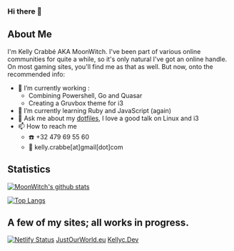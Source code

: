 ### Hi there 👋

## About Me

I'm Kelly Crabbé AKA MoonWitch. I've been part of various online communities for quite a while, so it's only natural I've got an online handle. On most gaming sites, you'll find me as that as well. But now, onto the recommended info:

- 🔭 I’m currently working :
  - Combining Powershell, Go and Quasar
  - Creating a Gruvbox theme for i3
- 🌱 I’m currently learning Ruby and JavaScript (again)
- 💬 Ask me about my [dotfiles](https://github.com/moonwitch/dotties), I love a good talk on Linux and i3
- 📫 How to reach me
  - :phone: +32 479 69 55 60
  - :email: kelly.crabbe[at]gmail[dot]com

## Statistics
[![MoonWitch's github stats](https://github-readme-stats.vercel.app/api?username=moonwitch&show_icons=true&theme=gruvbox)](https://github.com/anuraghazra/github-readme-stats)

[![Top Langs](https://github-readme-stats.vercel.app/api/top-langs/?username=moonwitch&theme=gruvbox)](https://github.com/anuraghazra/github-readme-stats)

## A few of my sites; all works in progress.
[![Netlify Status](https://api.netlify.com/api/v1/badges/a864d6c3-f22f-4fad-ab92-75a91bc27098/deploy-status)](https://app.netlify.com/sites/festive-einstein-27f908/deploys)
[JustOurWorld.eu](https://justourworld.eu)
[Kellyc.Dev](https://kellyc.dev)
